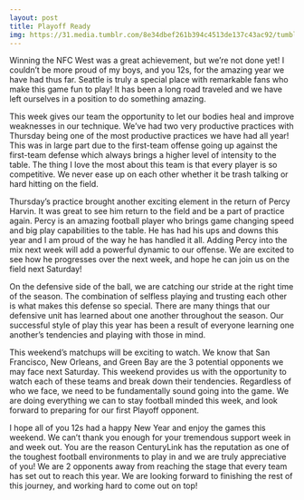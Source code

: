 ```yaml
---
layout: post
title: Playoff Ready
img: https://31.media.tumblr.com/8e34dbef261b394c4513de137c43ac92/tumblr_inline_myw04887pg1s9406j.jpg
---
```

Winning the NFC West was a great achievement, but we’re not done yet! I couldn’t be more proud of my boys, and you 12s, for the amazing year we have had thus far. Seattle is truly a special place with remarkable fans who make this game fun to play! It has been a long road traveled and we have left ourselves in a position to do something amazing.

This week gives our team the opportunity to let our bodies heal and improve weaknesses in our technique. We’ve had two very productive practices with Thursday being one of the most productive practices we have had all year! This was in large part due to the first-team offense going up against the first-team defense which always brings a higher level of intensity to the table. The thing I love the most about this team is that every player is so competitive. We never ease up on each other whether it be trash talking or hard hitting on the field.

Thursday’s practice brought another exciting element in the return of Percy Harvin. It was great to see him return to the field and be a part of practice again. Percy is an amazing football player who brings game changing speed and big play capabilities to the table. He has had his ups and downs this year and I am proud of the way he has handled it all. Adding Percy into the mix next week will add a powerful dynamic to our offense. We are excited to see how he progresses over the next week, and hope he can join us on the field next Saturday!

On the defensive side of the ball, we are catching our stride at the right time of the season. The combination of selfless playing and trusting each other is what makes this defense so special. There are many things that our defensive unit has learned about one another throughout the season. Our successful style of play this year has been a result of everyone learning one another’s tendencies and playing with those in mind.

This weekend’s matchups will be exciting to watch. We know that San Francisco, New Orleans, and Green Bay are the 3 potential opponents we may face next Saturday. This weekend provides us with the opportunity to watch each of these teams and break down their tendencies. Regardless of who we face, we need to be fundamentally sound going into the game. We are doing everything we can to stay football minded this week, and look forward to preparing for our first Playoff opponent.

I hope all of you 12s had a happy New Year and enjoy the games this weekend. We can’t thank you enough for your tremendous support week in and week out. You are the reason CenturyLink has the reputation as one of the toughest football environments to play in and we are truly appreciative of you! We are 2 opponents away from reaching the stage that every team has set out to reach this year. We are looking forward to finishing the rest of this journey, and working hard to come out on top!